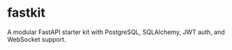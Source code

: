 # fastkit
A modular FastAPI starter kit with PostgreSQL, SQLAlchemy, JWT auth, and WebSocket support.
